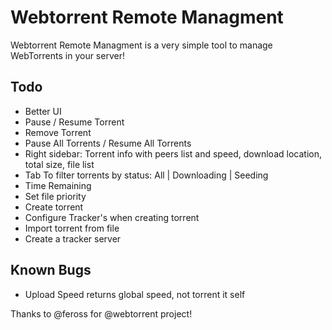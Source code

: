 # Webtorrent Remote Managment

Webtorrent Remote Managment is a very simple tool to manage WebTorrents in your server!

Todo
-------------
* Better UI
* Pause / Resume Torrent
* Remove Torrent
* Pause All Torrents / Resume All Torrents
* Right sidebar: Torrent info with peers list and speed, download location, total size, file list
* Tab To filter torrents by status: All | Downloading | Seeding
* Time Remaining
* Set file priority
* Create torrent
* Configure Tracker's when creating torrent
* Import torrent from file
* Create a tracker server


Known Bugs
-------------


* Upload Speed returns global speed, not torrent it self

Thanks to @feross for @webtorrent project!